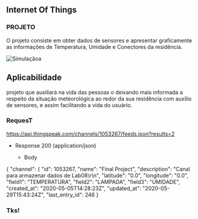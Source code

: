 

## Internet Of Things


### PROJETO

O projeto consiste em obter dados de sensores e apresentar graficamente as informações de Temperatura, Umidade e Conectores da residência.

![Simulaçãoa](https://user-images.githubusercontent.com/63813811/194684410-e9b8af83-f2b4-47ad-8d09-da22dfc13b7f.png)

## Aplicabilidade



projeto que auxiliará na vida das pessoas o deixando mais informada a respeito da situação meteorológica ao redor da sua residência com auxílio de sensores, e assim facilitando a vida do usuário.

### RequesT

 https://api.thingspeak.com/channels/1053267/feeds.json?results=2
  
+ Response 200 (application/json)

    + Body

            
 {
  "channel": {
    "id": 1053267,
    "name": "Final Project",
    "description": "Canal para armazenar dados de Lab08\r\n",
    "latitude": "0.0",
    "longitude": "0.0",
    "field1": "TEMPERATURA",
    "field2": "LAMPADA",
    "field3": "UMIDADE",
    "created_at": "2020-05-05T14:28:23Z",
    "updated_at": "2020-05-29T15:43:24Z",
    "last_entry_id": 246
  }
           

### Tks!
